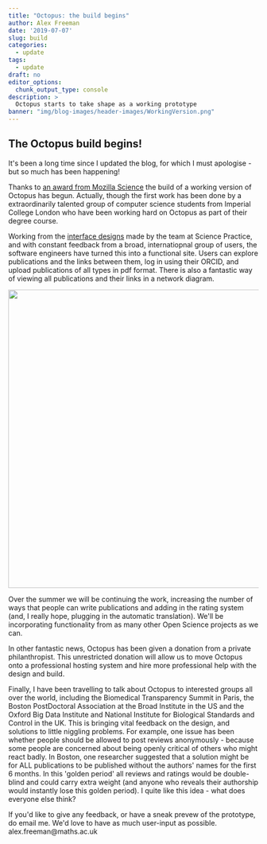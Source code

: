 ```yaml
---
title: "Octopus: the build begins"
author: Alex Freeman
date: '2019-07-07'
slug: build
categories:
  - update
tags:
  - update
draft: no
editor_options: 
  chunk_output_type: console
description: >
  Octopus starts to take shape as a working prototype 
banner: "img/blog-images/header-images/WorkingVersion.png"
---
```

<div id="build_begins" class="section level2">
  <h2>The Octopus build begins!</h2>
	  <p>It's been a long time since I updated the blog, for which I must apologise - but so much has been happening!</p>
	  <p> Thanks to <a href="https://medium.com/read-write-participate/meet-mozillas-latest-open-science-awardees-cfa45348e5d5">an award from Mozilla Science</a> the build of a working version of Octopus has begun. Actually, though the first work has been done by a extraordinarily talented group of computer science students from Imperial College London who have been working hard on Octopus as part of their degree course.</p>
	  <p>Working from the <a href="https://marvelapp.com/40ajh63/screen/52001319">interface designs</a> made by the team at Science Practice, and with constant feedback from a broad, internatiopnal group of users, the software engineers have turned this into a functional site. Users can explore publications and the links between them, log in using their ORCID, and upload publications of all types in pdf format. There is also a fantastic way of viewing all publications and their links in a network diagram.</p>
	<p><img src='/img/blog-images/header-images/WorkingVersion.png' width='600px'></img></p>
	  <p>Over the summer we will be continuing the work, increasing the number of ways that people can write publications and adding in the rating system (and, I really hope, plugging in the automatic translation). We'll be incorporating functionality from as many other Open Science projects as we can.</p>
    <p>In other fantastic news, Octopus has been given a donation from a private philanthropist. This unrestricted donation will allow us to move Octopus onto a professional hosting system and hire more professional help with the design and build.</p>
    <p>Finally, I have been travelling to talk about Octopus to interested groups all over the world, including the Biomedical Transparency Summit in Paris, the Boston PostDoctoral Association at the Broad Institute in the US and the Oxford Big Data Institute and National Institute for Biological Standards and Control in the UK. This is bringing vital feedback on the design, and solutions to little niggling problems. For example, one issue has been whether people should be allowed to post reviews anonymously - because some people are concerned about being openly critical of others who might react badly. In Boston, one researcher suggested that a solution might be for ALL publications to be published without the authors' names for the first 6 months. In this 'golden period' all reviews and ratings would be double-blind and could carry extra weight (and anyone who reveals their authorship would instantly lose this golden period). I quite like this idea - what does everyone else think?</p>
    <p>If you'd like to give any feedback, or have a sneak prevew of the prototype, do email me. We'd love to have as much user-input as possible. alex.freeman@maths.ac.uk</p>
	
	
  
  </div>
